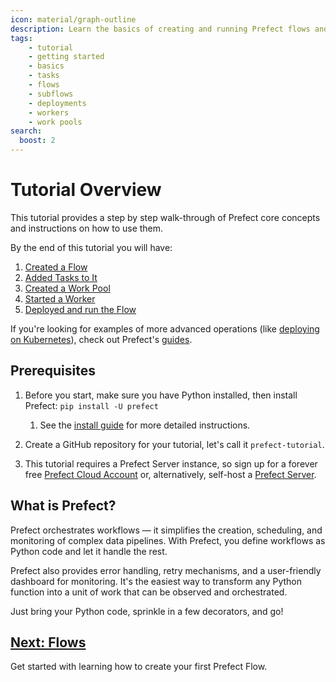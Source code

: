 ```yaml
---
icon: material/graph-outline
description: Learn the basics of creating and running Prefect flows and tasks.
tags:
    - tutorial
    - getting started
    - basics
    - tasks
    - flows
    - subflows
    - deployments
    - workers
    - work pools
search:
  boost: 2
---
```

# Tutorial Overview

This tutorial provides a step by step walk-through of Prefect core concepts and instructions on how to use them.

By the end of this tutorial you will have:

1. [Created a Flow](/tutorial/flows/)
2. [Added Tasks to It](/tutorial/tasks/)
3. [Created a Work Pool](/tutorial/deployments/)
4. [Started a Worker](/tutorial/deployments/)
5. [Deployed and run the Flow](/tutorial/deployments/)

If you're looking for examples of more advanced operations (like [deploying on Kubernetes](/guides/deployment/helm-worker/)), check out Prefect's [guides](/guides/).

## Prerequisites

1. Before you start, make sure you have Python installed, then install Prefect: `pip install -U prefect`
      1. See the [install guide](/getting-started/installation/) for more detailed instructions.

2. Create a GitHub repository for your tutorial, let's call it `prefect-tutorial`.

3. This tutorial requires a Prefect Server instance, so sign up for a forever free [Prefect Cloud Account](https://app.prefect.cloud/) or, alternatively, self-host a [Prefect Server](/host/).

## What is Prefect?

Prefect orchestrates workflows — it simplifies the creation, scheduling, and monitoring of complex data pipelines. With Prefect, you define workflows as Python code and let it handle the rest.

Prefect also provides error handling, retry mechanisms, and a user-friendly dashboard for monitoring. It's the easiest way to transform any Python function into a unit of work that can be observed and orchestrated.

Just bring your Python code, sprinkle in a few decorators, and go!

## [Next: Flows](/tutorial/flows/)

Get started with learning how to create your first Prefect Flow.